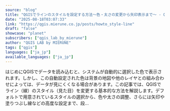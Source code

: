 ```yaml
---
source: "blog"
title: "QGISでラインのスタイルを設定する方法〜色・太さの変更から矢印表示まで〜 - QGIS LAB by MIERUNE"
date: "2025-08-18T03:07:33"
link: "https://qgis.mierune.co.jp/posts/howto_style-line"
draft: "false"
showcase: "planet"
subscribers: ["qgis_lab_by_mierune"]
author: "QGIS LAB by MIERUNE"
tags: ["qgis"]
languages: ["ja_jp"]
available_languages: ["ja_jp"]
---
```


はじめにQGISでデータを読み込むと、システムが自動的に選択した色で表示されます。しかし、この自動設定された色は背景の地図や他のレイヤとの組み合わせによっては、データが見にくくなる場合があります。この記事では、QGISでライン（線）のスタイル（見た目）を変更する基本的な方法を解説します。デフォルトで用意されているスタイルの選択から、色や太さの調整、さらには矢印や塗りつぶし線などの高度な設定まで、段...
